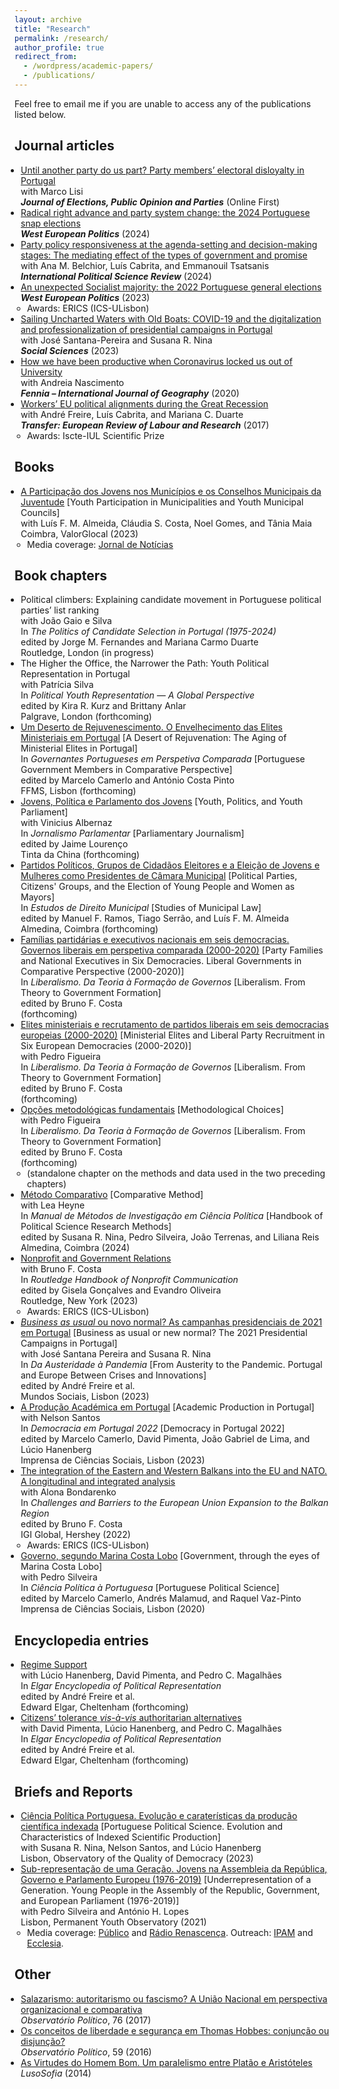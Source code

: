 ```yaml
---
layout: archive
title: "Research"
permalink: /research/
author_profile: true
redirect_from: 
  - /wordpress/academic-papers/
  - /publications/
---
```


Feel free to email me if you are unable to access any of the publications listed below.

<style>
  ul {
    padding-left: 15px; /* Diminua este valor para reduzir o espaçamento à esquerda */
  }
  
  ul li {
    margin-left: -5px; /* Diminua este valor para reduzir o espaçamento à esquerda dos itens */
  }
</style>


## Journal articles

* [Until another party do us part? Party members’ electoral disloyalty in Portugal](https://doi.org/10.1080/17457289.2023.2292675) <br>
  with <a href="https://scholar.google.pt/citations?user=pOoSmM4AAAAJ&hl=pt-PT" style="color: inherit; text-decoration: none;">Marco Lisi<br></a>
  ***Journal of Elections, Public Opinion and Parties*** (Online First)<br>
* [Radical right advance and party system change: the 2024 Portuguese snap elections](https://doi.org/10.1080/01402382.2024.2372752) <br>
  ***West European Politics*** (2024)<br>
* [Party policy responsiveness at the agenda-setting and decision-making stages: The mediating effect of the types of government and promise](https://journals.sagepub.com/doi/pdf/10.1177/01925121231155140)<br>
  with <a href="https://ciencia.iscte-iul.pt/authors/ana-maria-da-conceicao-belchior/cv" style="color: inherit; text-decoration: none;">Ana M. Belchior</a>, Luís Cabrita, and <a href="https://scholar.google.com/citations?user=5ljcooMAAAAJ&hl=en" style="color: inherit; text-decoration: none;">Emmanouil Tsatsanis</a><br> 
  ***International Political Science Review*** (2024)<br> 
* [An unexpected Socialist majority: the 2022 Portuguese general elections](https://www.tandfonline.com/doi/pdf/10.1080/01402382.2022.2070983?casa_token=LcYisGvvnAgAAAAA:crAT_E-1iAN4OAOFmhm-S3WVaQplB5ayAlIESzTYBNLhh7yegYlg9JL5K7w0uOAvdUJYpASwsS0Lwg)<br>
  ***West European Politics*** (2023)<br>
    * Awards: ERICS (ICS-ULisbon)
* [Sailing Uncharted Waters with Old Boats: COVID-19 and the digitalization and professionalization of presidential campaigns in Portugal](https://www.mdpi.com/2076-0760/12/1/45)<br>
  with <a href="https://ciencia.iscte-iul.pt/authors/jose-santana-pereira/cv" style="color: inherit; text-decoration: none;">José Santana-Pereira</a> and <a href="https://www.ulusofona.pt/docentes/susana-isabel-rogeiro-pereira-nina-6412" style="color: inherit; text-decoration: none;">Susana R. Nina</a><br>
  ***Social Sciences*** (2023)<br>
* [How we have been productive when Coronavirus locked us out of University](https://repositorio.ul.pt/bitstream/10451/45557/1/ICS_ANascimento_How.pdf)<br>
  with Andreia Nascimento<br>
  ***Fennia – International Journal of Geography*** (2020)<br>
* [Workers’ EU political alignments during the Great Recession](https://journals.sagepub.com/doi/10.1177/1024258917696239)<br>
  with <a href="https://ciencia.iscte-iul.pt/authors/andre-renato-leonardo-neves-dos-santos-freire/cv" style="color: inherit; text-decoration: none;">André Freire</a>, Luís Cabrita, and <a href="https://marianacarmoduarte.github.io/" style="color: inherit; text-decoration: none;">Mariana C. Duarte</a><br>
  ***Transfer: European Review of Labour and Research*** (2017)<br>
  * Awards: Iscte-IUL Scientific Prize 

## Books

* [A Participação dos Jovens nos Municípios e os Conselhos Municipais da Juventude](https://www.aevst.com/wp-content/uploads/2023/10/Livro-Conselhos-Municipais-de-Juventude-1.pdf) [Youth Participation in Municipalities and Youth Municipal Councils]<br>
  with Luís F. M. Almeida, Cláudia S. Costa, Noel Gomes, and Tânia Maia<br>
  Coimbra, ValorGlocal (2023)<br>
  * Media coverage: [Jornal de Notícias](https://www.jn.pt/2122761049/metade-dos-municipios-nao-tem-conselho-municipal-da-juventude/)
 
    
## Book chapters

* Political climbers: Explaining candidate movement in Portuguese political parties’ list ranking<br> 
    with João Gaio e Silva<br>
    In *The Politics of Candidate Selection in Portugal (1975-2024)*<br>
    edited by Jorge M. Fernandes and Mariana Carmo Duarte<br>
    Routledge, London (in progress)<br>
* The Higher the Office, the Narrower the Path: Youth Political Representation in Portugal<br>
    with Patrícia Silva<br>
    In *Political Youth Representation — A Global Perspective*<br>
    edited by Kira R. Kurz and Brittany Anlar<br>
    Palgrave, London (forthcoming)<br>  
* [Um Deserto de Rejuvenescimento. O Envelhecimento das Elites Ministeriais em Portugal](https://www.dropbox.com/scl/fi/wcf3ax4rkn4cet5x55srj/HFerrinhoLopes_Chapter_FFMS.pdf?rlkey=ka5yvz7kc7j3g9jmwg9f5kst0&st=lqp2qjka&dl=0) [A Desert of Rejuvenation: The Aging of Ministerial Elites in Portugal]<br>
  In *Governantes Portugueses em Perspetiva Comparada* [Portuguese Government Members in Comparative Perspective]<br>
  edited by Marcelo Camerlo and António Costa Pinto<br>
  FFMS, Lisbon (forthcoming)<br>
* [Jovens, Política e Parlamento dos Jovens](https://www.dropbox.com/scl/fi/xii73o88j0dydcgpy4gcq/VAlbernaz_HFerrinhoLopes_Chapter_TintaChina.pdf?rlkey=px1p3hb6abfegwdlyks5zmqtl&st=s8lg3qw2&dl=0) [Youth, Politics, and Youth Parliament]<br>
  with Vinicius Albernaz<br>
  In *Jornalismo Parlamentar* [Parliamentary Journalism]<br>
  edited by Jaime Lourenço<br>
  Tinta da China (forthcoming)<br>
* [Partidos Políticos, Grupos de Cidadãos Eleitores e a Eleição de Jovens e Mulheres como Presidentes de Câmara Municipal](https://www.dropbox.com/scl/fi/quffmnopfq3qx3gtwwjk0/HFerrinhoLopes_Chapter_PartidosGCE_PCM.pdf?rlkey=t55ypdlxgd6qf5h5iiq2swnjw&dl=0) [Political Parties, Citizens' Groups, and the Election of Young People and Women as Mayors]<br>
  In *Estudos de Direito Municipal* [Studies of Municipal Law]<br>
  edited by Manuel F. Ramos, Tiago Serrão, and Luís F. M. Almeida<br>
  Almedina, Coimbra (forthcoming)<br>
* [Famílias partidárias e executivos nacionais em seis democracias. Governos liberais em perspetiva comparada (2000-2020)](https://www.dropbox.com/scl/fi/hf44y9qdykj2nb09iu0ro/Cap-tulo-4.-HFL-v4-22-04-2023.pdf?rlkey=755p0lmrze7v393d4y7vzpgqr&dl=0) [Party Families and National Executives in Six Democracies. Liberal Governments in Comparative Perspective (2000-2020)]<br> 
  In *Liberalismo. Da Teoria à Formação de Governos* [Liberalism. From Theory to Government Formation]<br>
  edited by <a href="https://cienciavitae.pt/portal/en/7618-70C2-C7D2" style="color: inherit; text-decoration: none;">Bruno F. Costa</a><br>
  (forthcoming)<br> 
* [Elites ministeriais e recrutamento de partidos liberais em seis democracias europeias (2000-2020)](https://www.dropbox.com/scl/fi/z17g0h2ywzdnowywkddy5/Cap-tulo-5.-HFL-PF-vf-22-04-2023.pdf?rlkey=xp6j91u7a8by0paju80bffbb9&dl=0) [Ministerial Elites and Liberal Party Recruitment in Six European Democracies (2000-2020)]<br>
  with Pedro Figueira<br>
  In *Liberalismo. Da Teoria à Formação de Governos* [Liberalism. From Theory to Government Formation]<br>
  edited by <a href="https://cienciavitae.pt/portal/en/7618-70C2-C7D2" style="color: inherit; text-decoration: none;">Bruno F. Costa</a><br>
  (forthcoming)<br> 
* [Opções metodológicas fundamentais](https://www.dropbox.com/scl/fi/3ncmdayno2j9lun5thwcw/Cap-tulo-metodol-gico-v9-22-04-2023.pdf?rlkey=l7y8zgnbhfpgd4k6ndgmn883k&dl=0) [Methodological Choices]<br>
  with Pedro Figueira<br>
  In *Liberalismo. Da Teoria à Formação de Governos* [Liberalism. From Theory to Government Formation]<br>
  edited by <a href="https://cienciavitae.pt/portal/en/7618-70C2-C7D2" style="color: inherit; text-decoration: none;">Bruno F. Costa</a><br>
  (forthcoming)<br>
  * (standalone chapter on the methods and data used in the two preceding chapters)
* [Método Comparativo](https://www.dropbox.com/scl/fi/0xgf0fd9gc2z6n7pjk80v/Cap.-M-todo-Comparativo-em-Ci-ncia-Pol-tica-rev.-HFL-LH-05-04-2023.pdf?rlkey=hwzct3f97scyk4p3orb1qdnaz&dl=0) [Comparative Method]<br>
  with <a href="https://www.ics.ulisboa.pt/en/pessoa/lea-heyne" style="color: inherit; text-decoration: none;">Lea Heyne</a><br>
  In *<a href="https://www.almedina.net/manual-de-metodos-de-investigacao-em-ciencia-politica-1711385758.html" style="color: inherit; text-decoration: none;">Manual de Métodos de Investigação em Ciência Política</a>* [Handbook of Political Science Research Methods]<br>
  edited by <a href="https://www.ulusofona.pt/docentes/susana-isabel-rogeiro-pereira-nina-6412" style="color: inherit; text-decoration: none;">Susana R. Nina</a>, <a href="https://cienciavitae.pt/9F10-1005-AA57" style="color: inherit; text-decoration: none;">Pedro Silveira</a>, <a href="https://cienciavitae.pt/DE11-9968-0814" style="color: inherit; text-decoration: none;">João Terrenas</a>, and <a href="https://ipri.unl.pt/images/investigadores/cvs/2024/cv_Liliana_Reis_2024.pdf" style="color: inherit; text-decoration: none;">Liliana Reis</a><br>
  Almedina, Coimbra (2024) <br>
* [Nonprofit and Government Relations](https://www.taylorfrancis.com/chapters/edit/10.4324/9781003170563-18/nonprofit-government-relations-bruno-ferreira-costa-hugo-ferrinho-lopes?context=ubx&refId=e7773832-d07f-49c1-99e2-9634eed1fd0d)<br>
  with <a href="https://cienciavitae.pt/portal/en/7618-70C2-C7D2" style="color: inherit; text-decoration: none;">Bruno F. Costa</a><br>
  In *<a href="https://www.routledge.com/The-Routledge-Handbook-of-Nonprofit-Communication/Goncalves-Oliveira/p/book/9780367772727" style="color: inherit; text-decoration: none;">Routledge Handbook of Nonprofit Communication</a>*<br>
  edited by <a href="https://cienciavitae.pt/A313-615F-1256" style="color: inherit; text-decoration: none;">Gisela Gonçalves</a> and <a href="https://orcid.org/0000-0001-8974-4214" style="color: inherit; text-decoration: none;">Evandro Oliveira</a><br>
  Routledge, New York (2023) <br>
  * Awards: ERICS (ICS-ULisbon)
* [*Business as usual* ou novo normal? As campanhas presidenciais de 2021 em Portugal](https://www.dropbox.com/scl/fi/4nqlax0pmlvv7ntzaaqvz/2023-Chapter-Mundos-Sociais.pdf?rlkey=4xge3q048ov8ddjs5ruwdnawu&dl=0) [Business as usual or new normal? The 2021 Presidential Campaigns in Portugal]<br>
  with <a href="https://ciencia.iscte-iul.pt/authors/jose-santana-pereira/cv" style="color: inherit; text-decoration: none;">José Santana Pereira</a> and <a href="https://www.ulusofona.pt/docentes/susana-isabel-rogeiro-pereira-nina-6412" style="color: inherit; text-decoration: none;">Susana R. Nina</a><br>
  In *<a href="https://www.mundossociais.com/livro/da-austeridade-a-pandemia/136" style="color: inherit; text-decoration: none;">Da Austeridade à Pandemia</a>* [From Austerity to the Pandemic. Portugal and Europe Between Crises and Innovations]<br>
  edited by <a href="https://ciencia.iscte-iul.pt/authors/andre-renato-leonardo-neves-dos-santos-freire/cv" style="color: inherit; text-decoration: none;">André Freire</a> et al. <!--<a href="https://ciencia.iscte-iul.pt/authors/guya-accornero/cv" style="color: inherit; text-decoration: none;">Guya Accornero</a>, Viriato Queiroga, Maria Asensio, <a href="https://ciencia.iscte-iul.pt/authors/jose-santana-pereira/cv" style="color: inherit; text-decoration: none;">José Santana-Pereira</a>, and Helena Belchior-Rocha--><br>
  Mundos Sociais, Lisbon (2023)<br>
* [A Produção Académica em Portugal](https://www.dropbox.com/scl/fi/fttp8exx8o54psl7q5x0z/2023-Chapter-OQD-ICS.pdf?rlkey=7fr7yzjgk60jbkn5qfco3rr6q&dl=0) [Academic Production in Portugal]<br>
  with Nelson Santos<br>
  In *<a href="https://www.ics.ulisboa.pt/livros/democracia-em-portugal-2022" style="color: inherit; text-decoration: none;">Democracia em Portugal 2022</a>* [Democracy in Portugal 2022]<br>
  edited by <a href="https://scholar.google.pt/citations?user=3I08FWoAAAAJ&hl=en" style="color: inherit; text-decoration: none;">Marcelo Camerlo</a>, David Pimenta, João Gabriel de Lima, and Lúcio Hanenberg<br>
  Imprensa de Ciências Sociais, Lisbon (2023)<br>
* [The integration of the Eastern and Western Balkans into the EU and NATO. A longitudinal and integrated analysis](https://www.igi-global.com/chapter/the-integration-of-the-eastern-and-western-balkans-into-the-eu-and-nato/295606)<br>
  with Alona Bondarenko<br>
  In *<a href="https://www.igi-global.com/book/challenges-barriers-european-union-expansion/275497" style="color: inherit; text-decoration: none;">Challenges and Barriers to the European Union Expansion to the Balkan Region</a>*<br>
  edited by <a href="https://cienciavitae.pt/portal/en/7618-70C2-C7D2" style="color: inherit; text-decoration: none;">Bruno F. Costa</a><br>
  IGI Global, Hershey (2022)<br>
    * Awards: ERICS (ICS-ULisbon)
* [Governo, segundo Marina Costa Lobo](https://repositorio.ul.pt/bitstream/10451/47033/1/ICS_MCamerlo_Ciencia.pdf) [Government, through the eyes of Marina Costa Lobo]<br>
  with <a href="https://cienciavitae.pt/9F10-1005-AA57" style="color: inherit; text-decoration: none;">Pedro Silveira</a><br>
  In *<a href="https://www.ics.ulisboa.pt/livros/ciencia-politica-portuguesa" style="color: inherit; text-decoration: none;">Ciência Política à Portuguesa</a>* [Portuguese Political Science]<br>
  edited by <a href="https://scholar.google.pt/citations?user=3I08FWoAAAAJ&hl=en" style="color: inherit; text-decoration: none;">Marcelo Camerlo</a>, <a href="https://www.ics.ulisboa.pt/en/pessoa/andres-malamud" style="color: inherit; text-decoration: none;">Andrés Malamud</a>, and Raquel Vaz-Pinto<br>
  Imprensa de Ciências Sociais, Lisbon (2020)<br>


## Encyclopedia entries
* [Regime Support](https://www.dropbox.com/scl/fi/3tkd0icbalhogrg5yxmns/2025-Regime-Support-Elgar-Encyclopedia.pdf?rlkey=usxt3egl6khcji4h9cyn34ip0&st=7ygtc4lt&dl=0)<br>
  with Lúcio Hanenberg, David Pimenta, and <a href="https://www.pedro-magalhaes.org/" style="color: inherit; text-decoration: none;">Pedro C. Magalhães</a><br>
  In *Elgar Encyclopedia of Political Representation*<br>
  edited by <a href="https://ciencia.iscte-iul.pt/authors/andre-renato-leonardo-neves-dos-santos-freire/cv" style="color: inherit; text-decoration: none;">André Freire</a> et al. <!--, Eva Önudottir, Andrea Pedrazzani, and <a href="https://scholar.google.de/citations?user=Gfdmqb4AAAAJ&hl=en" style="color: inherit; text-decoration: none;">Hermann Schmitt</a>--><br> 
  Edward Elgar, Cheltenham (forthcoming)<br>
* [Citizens’ tolerance *vis-à-vis* authoritarian alternatives](https://www.dropbox.com/scl/fi/3hmd4ltl9l7m6l837jtk3/2025-Tolerance-Autocracies-Elgar-Encyclopedia.pdf?rlkey=7irrz9pmh0wqh03j2lk44bjyy&st=za6jqirg&dl=0)<br>
  with David Pimenta, Lúcio Hanenberg, and <a href="https://www.pedro-magalhaes.org/" style="color: inherit; text-decoration: none;">Pedro C. Magalhães</a><br>
  In *Elgar Encyclopedia of Political Representation*<br>
  edited by <a href="https://ciencia.iscte-iul.pt/authors/andre-renato-leonardo-neves-dos-santos-freire/cv" style="color: inherit; text-decoration: none;">André Freire</a> et al. <!--, Eva Önudottir, Andrea Pedrazzani, and <a href="https://scholar.google.de/citations?user=Gfdmqb4AAAAJ&hl=en" style="color: inherit; text-decoration: none;">Hermann Schmitt</a>--><br> 
  Edward Elgar, Cheltenham (forthcoming)<br>

  
## Briefs and Reports

* [Ciência Política Portuguesa. Evolução e caraterísticas da produção científica indexada](https://oqd.ics.ulisboa.pt/webwp/wp-content/uploads/2023/01/2023-Research-Brief-OQD-1.pdf) [Portuguese Political Science. Evolution and Characteristics of Indexed Scientific Production]<br>
  with <a href="https://www.ulusofona.pt/docentes/susana-isabel-rogeiro-pereira-nina-6412" style="color: inherit; text-decoration: none;">Susana R. Nina</a>, Nelson Santos, and Lúcio Hanenberg<br>
  Lisbon, <a href="https://oqd.ics.ulisboa.pt/" style="color: inherit; text-decoration: none;">Observatory of the Quality of Democracy</a> (2023)<br>
* [Sub-representação de uma Geração. Jovens na Assembleia da República, Governo e Parlamento Europeu (1976-2019)](https://www.opj.ics.ulisboa.pt/wp-content/uploads/ICS-Policy-Brief-2021.pdf) [Underrepresentation of a Generation. Young People in the Assembly of the Republic, Government, and European Parliament (1976-2019)]<br>
  with <a href="https://cienciavitae.pt/9F10-1005-AA57" style="color: inherit; text-decoration: none;">Pedro Silveira</a> and António H. Lopes<br>
  Lisbon, <a href="https://www.opj.ics.ulisboa.pt/" style="color: inherit; text-decoration: none;">Permanent Youth Observatory</a> (2021)<br>
  * Media coverage: [Público](https://www.publico.pt/2022/11/28/politica/noticia/aqui-ninguem-tweetou-debate-jovens-mostraram-querem-participar-2029537) and [Rádio Renascença](https://rr.sapo.pt/especial%5C/politica/2022/01/27/pedro-silveira-os-governos-nao-podem-ser-um-one-man-show/269893/). Outreach: [IPAM](https://www.ipam.pt/blog/participacao-jovem-na-era-digital/) and [Ecclesia](https://agencia.ecclesia.pt/portal/ha-uma-sub-representacao-cronica-das-novas-geracoes-na-politica-rita-saias/).


## Other

* [Salazarismo: autoritarismo ou fascismo? A União Nacional em perspectiva organizacional e comparativa](http://www.observatoriopolitico.pt/wp-content/uploads/2017/11/WP_76_HL.pdf)<br>
  *Observatório Político*, 76 (2017)<br>
* [Os conceitos de liberdade e segurança em Thomas Hobbes: conjunção ou disjunção?](http://www.observatoriopolitico.pt/wp-content/uploads/2016/03/WP_59_HFL.pdf)<br>
  *Observatório Político*, 59 (2016)<br>
* [As Virtudes do Homem Bom. Um paralelismo entre Platão e Aristóteles](https://lusosofia.ubi.pt/textos/20140517-lopes_hugo_2014_virtudes_homem_bom.pdf)<br>
  *LusoSofia* (2014)<br>




<!---
# Working Papers
- Moving online? The use of web surveys in political science research (2005-2019). (with <a href="https://ciencia.iscte-iul.pt/authors/ana-maria-da-conceicao-belchior/cv" style="color: inherit; text-decoration: none;">Ana M. Belchior</a>, Viriato Queiroga and Ana Rezende-Matias)


# Work in Progress
- Perception of poll results and strategic voting. (with <a href="https://ciencia.iscte-iul.pt/authors/jose-santana-pereira/cv" style="color: inherit; text-decoration: none;">José Santana-Pereira</a> and <a href="https://www.ulusofona.pt/docentes/susana-isabel-rogeiro-pereira-nina-6412" style="color: inherit; text-decoration: none;">Susana R. Nina</a>)
- Political party ethics self-regulation. (with [Luís de Sousa](https://www.ics.ulisboa.pt/pessoa/luis-de-sousa), [Fernando Casal Bertoa](https://whogoverns.eu/biography/) and [Lúcio Hanenberg](https://www.ics.ulisboa.pt/pessoa/lucio-hanenberg))
- Party Youth Wing Organization. (with [Brit Anlar](https://www.britanlar.com/), [Kira R. Kurz](https://kirareneekurz.owlstown.net/) and [Ieva Hofmane](https://www.eui.eu/people?id=ieva-hofmane)).
- Youth Political Representation in Portugal. Evidence from local and national elections. (chapter for Political Youth Representation - A Global Perspective, edited by [Brit Anlar](https://www.britanlar.com/) and [Kira R. Kurz](https://kirareneekurz.owlstown.net/)).
- Young people and corruption perceptions in Spain and Portugal. (with [Gustavo Gouvêa Maciel](https://scholar.google.com/citations?user=po780s0AAAAJ&hl=en))
- Exposure to polls, late deciders, and strategic voting. A tale of three elections in Portugal. (with [<a href="https://ciencia.iscte-iul.pt/authors/jose-santana-pereira/cv" style="color: inherit; text-decoration: none;">José Santana-Pereira</a>](https://ciencia.iscte-iul.pt/authors/jose-santana-pereira/cv) and [<a href="https://www.ulusofona.pt/docentes/susana-isabel-rogeiro-pereira-nina-6412" style="color: inherit; text-decoration: none;">Susana R. Nina</a>](https://www.ulusofona.pt/docentes/susana-isabel-rogeiro-pereira-nina-6412))

--->
